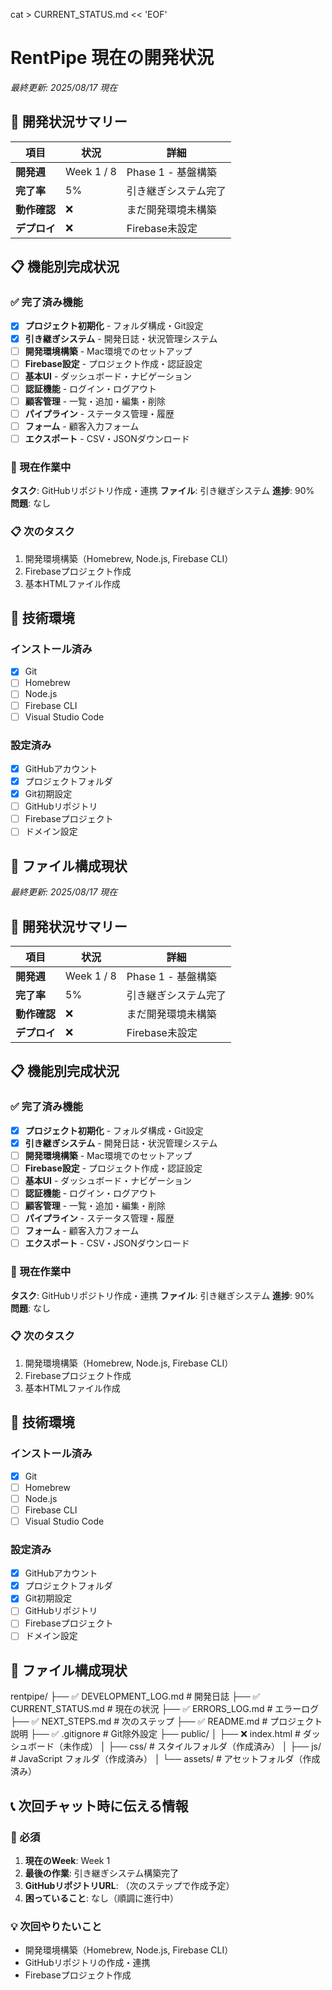cat > CURRENT_STATUS.md << 'EOF'
# RentPipe 現在の開発状況

*最終更新: 2025/08/17 現在*

## 🎯 開発状況サマリー

| 項目 | 状況 | 詳細 |
|------|------|------|
| **開発週** | Week 1 / 8 | Phase 1 - 基盤構築 |
| **完了率** | 5% | 引き継ぎシステム完了 |
| **動作確認** | ❌ | まだ開発環境未構築 |
| **デプロイ** | ❌ | Firebase未設定 |

## 📋 機能別完成状況

### ✅ 完了済み機能
- [x] **プロジェクト初期化** - フォルダ構成・Git設定
- [x] **引き継ぎシステム** - 開発日誌・状況管理システム
- [ ] **開発環境構築** - Mac環境でのセットアップ
- [ ] **Firebase設定** - プロジェクト作成・認証設定
- [ ] **基本UI** - ダッシュボード・ナビゲーション
- [ ] **認証機能** - ログイン・ログアウト
- [ ] **顧客管理** - 一覧・追加・編集・削除
- [ ] **パイプライン** - ステータス管理・履歴
- [ ] **フォーム** - 顧客入力フォーム
- [ ] **エクスポート** - CSV・JSONダウンロード

### 🔄 現在作業中
**タスク**: GitHubリポジトリ作成・連携
**ファイル**: 引き継ぎシステム
**進捗**: 90%
**問題**: なし

### 📋 次のタスク
1. 開発環境構築（Homebrew, Node.js, Firebase CLI）
2. Firebaseプロジェクト作成
3. 基本HTMLファイル作成

## 🔧 技術環境

### インストール済み
- [x] Git
- [ ] Homebrew
- [ ] Node.js
- [ ] Firebase CLI
- [ ] Visual Studio Code

### 設定済み
- [x] GitHubアカウント
- [x] プロジェクトフォルダ
- [x] Git初期設定
- [ ] GitHubリポジトリ
- [ ] Firebaseプロジェクト
- [ ] ドメイン設定

## 📁 ファイル構成現状
*最終更新: 2025/08/17 現在*

## 🎯 開発状況サマリー

| 項目 | 状況 | 詳細 |
|------|------|------|
| **開発週** | Week 1 / 8 | Phase 1 - 基盤構築 |
| **完了率** | 5% | 引き継ぎシステム完了 |
| **動作確認** | ❌ | まだ開発環境未構築 |
| **デプロイ** | ❌ | Firebase未設定 |

## 📋 機能別完成状況

### ✅ 完了済み機能
- [x] **プロジェクト初期化** - フォルダ構成・Git設定
- [x] **引き継ぎシステム** - 開発日誌・状況管理システム
- [ ] **開発環境構築** - Mac環境でのセットアップ
- [ ] **Firebase設定** - プロジェクト作成・認証設定
- [ ] **基本UI** - ダッシュボード・ナビゲーション
- [ ] **認証機能** - ログイン・ログアウト
- [ ] **顧客管理** - 一覧・追加・編集・削除
- [ ] **パイプライン** - ステータス管理・履歴
- [ ] **フォーム** - 顧客入力フォーム
- [ ] **エクスポート** - CSV・JSONダウンロード

### 🔄 現在作業中
**タスク**: GitHubリポジトリ作成・連携
**ファイル**: 引き継ぎシステム
**進捗**: 90%
**問題**: なし

### 📋 次のタスク
1. 開発環境構築（Homebrew, Node.js, Firebase CLI）
2. Firebaseプロジェクト作成
3. 基本HTMLファイル作成

## 🔧 技術環境

### インストール済み
- [x] Git
- [ ] Homebrew
- [ ] Node.js
- [ ] Firebase CLI
- [ ] Visual Studio Code

### 設定済み
- [x] GitHubアカウント
- [x] プロジェクトフォルダ
- [x] Git初期設定
- [ ] GitHubリポジトリ
- [ ] Firebaseプロジェクト
- [ ] ドメイン設定

## 📁 ファイル構成現状
rentpipe/
├── ✅ DEVELOPMENT_LOG.md    # 開発日誌
├── ✅ CURRENT_STATUS.md     # 現在の状況
├── ✅ ERRORS_LOG.md         # エラーログ
├── ✅ NEXT_STEPS.md         # 次のステップ
├── ✅ README.md             # プロジェクト説明
├── ✅ .gitignore           # Git除外設定
├── public/
│   ├── ❌ index.html        # ダッシュボード（未作成）
│   ├── css/                 # スタイルフォルダ（作成済み）
│   ├── js/                  # JavaScript フォルダ（作成済み）
│   └── assets/              # アセットフォルダ（作成済み）

## 📞 次回チャット時に伝える情報

### 🔴 必須
1. **現在のWeek**: Week 1
2. **最後の作業**: 引き継ぎシステム構築完了
3. **GitHubリポジトリURL**: （次のステップで作成予定）
4. **困っていること**: なし（順調に進行中）

### 💡 次回やりたいこと
- 開発環境構築（Homebrew, Node.js, Firebase CLI）
- GitHubリポジトリの作成・連携
- Firebaseプロジェクト作成
